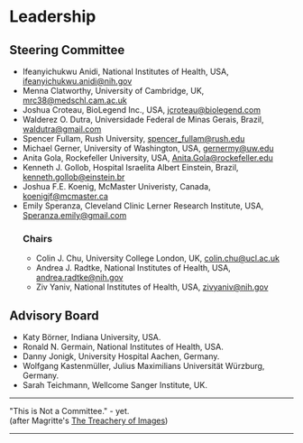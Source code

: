 # Leadership

## Steering Committee

* Ifeanyichukwu Anidi, National Institutes of Health, USA, [ifeanyichukwu.anidi@nih.gov](mailto:ifeanyichukwu.anidi@nih.gov)
* Menna Clatworthy, University of Cambridge, UK, [mrc38@medschl.cam.ac.uk](mailto:mrc38@medschl.cam.ac.uk)
* Joshua Croteau, BioLegend Inc., USA, [jcroteau@biolegend.com](mailto:jcroteau@biolegend.com)	
* Walderez O. Dutra, Universidade Federal de Minas Gerais, Brazil, [waldutra@gmail.com](mailto:waldutra@gmail.com)
* Spencer Fullam, Rush University, [spencer_fullam@rush.edu](mailto:spencer_fullam@rush.edu)
* Michael Gerner, University of Washington, USA, [gernermy@uw.edu](mailto:gernermy@uw.edu)
* Anita	Gola, Rockefeller University, USA, [Anita.Gola@rockefeller.edu](mailto:Anita.Gola@rockefeller.edu)
* Kenneth J. Gollob, Hospital Israelita Albert Einstein, Brazil, [kenneth.gollob@einstein.br](mailto:kenneth.gollob@einstein.br)
* Joshua F.E. Koenig, McMaster Univeristy, Canada, [koenigjf@mcmaster.ca](mailto:koenigjf@mcmaster.ca)
* Emily	Speranza, Cleveland Clinic Lerner Research Institute, USA, [Speranza.emily@gmail.com](mailto:Speranza.emily@gmail.com)
  ### Chairs
  * Colin J. Chu, University College London, UK, [colin.chu@ucl.ac.uk](mailto:colin.chu@ucl.ac.uk)
  * Andrea J. Radtke, National Institutes of Health, USA,	[andrea.radtke@nih.gov](mailto:andrea.radtke@nih.gov)
  * Ziv Yaniv, National Institutes of Health, USA, [zivyaniv@nih.gov](mailto:zivyaniv@nih.gov)


## Advisory Board
* Katy Börner, Indiana University, USA.
* Ronald N. Germain, National Institutes of Health, USA.
* Danny	Jonigk, University Hospital Aachen, Germany.
* Wolfgang Kastenmüller, Julius Maximilians Universität Würzburg, Germany.
* Sarah Teichmann, Wellcome Sanger Institute, UK.

---

"This is Not a Committee."  - yet.  
(after Magritte's [The Treachery of Images](https://en.wikipedia.org/wiki/The_Treachery_of_Images))

---